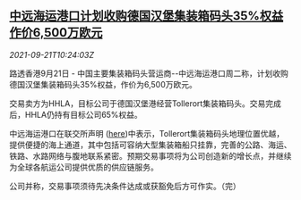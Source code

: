 <!--1632220262000-->
[中远海运港口计划收购德国汉堡集装箱码头35%权益 作价6,500万欧元](https://cn.reuters.com/article/china-cosco-de-port-0921-idCNKBS2GH0VU)
------

<div><i>2021-09-21T10:24:03Z</i></div><p>路透香港9月21日 - 中国主要集装箱码头营运商--中远海运港口周二称，计划收购德国汉堡集装箱码头35%权益，作价为6,500万欧元。</p><p>交易卖方为HHLA，目标公司于德国汉堡港经营Tollerort集装箱码头。交易完成后，HHLA仍持有目标公司65%权益。</p><p>中远海运港口在联交所声明 (<a href="https://www1.hkexnews.hk/listedco/listconews/sehk/2021/0921/2021092100484_c.pdf">here</a>)中表示，Tollerort集装箱码头地理位置优越，提供便捷的海上通道，其中包括可容纳大型集装箱船只挂靠，完善的公路、海运、铁路、水路网络与腹地联系紧密。预期交易事项将为公司创造新的增长点，并继续为全球各航运公司提供优质的供应链服务。</p><p>公司并称，交易事项须待先决条件达成或获豁免后方可作实。（完）</p>
